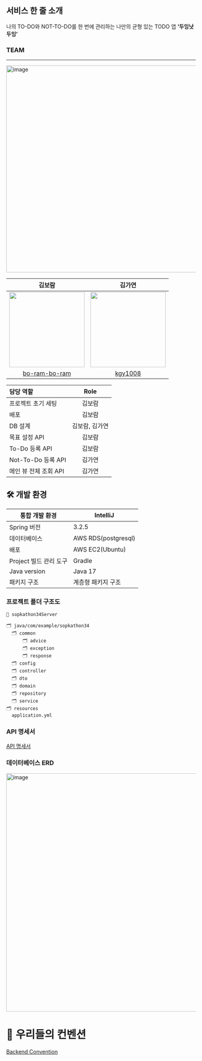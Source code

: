 ## 서비스 한 줄 소개
나의 TO-DO와 NOT-TO-DO를 한 번에 관리하는 나만의 균형 있는 TODO 앱 **‘두잉낫두잉’**

### TEAM
---
<img width="550" alt="image" src="https://github.com/34th-SOPKATHON-iOS-TEAM1/Server/assets/128011308/b2527b72-8fa0-4997-8f8a-62eb292e390e">

|                             김보람                             |                                                                김가연                                                                 |
| :----------------------------------------------------------: |:----------------------------------------------------------------------------------------------------------------------------------:|
| <img src="https://github.com/NOW-SOPT-SERVER/.github/assets/79795051/39f21bd4-afe5-45fb-96cb-2ca632297621" width="200"/> | <img src="https://github.com/NOW-SOPT-SERVER/.github/assets/79795051/78e790f7-2584-4e49-89bd-a30045054670" width="200"/> |
|              [bo-ram-bo-ram](https://github.com/bo-ram-bo-ram)               |                                             [kgy1008](https://github.com/kgy1008)



| 담당 역할              |   Role   |
|:-------------------|:--------:|
| 프로젝트 초기 세팅       |   김보람    |
| 배포                  |   김보람    |
| DB 설계              | 김보람, 김가연 |
| 목표 설정 API  | 김보람      |
| To-Do 등록 API  |    김보람   |
| Not-To-Do 등록 API      |   김가연    |
| 메인 뷰 전체 조회 API  |   김가연    |




## 🛠️ 개발 환경
| 통합 개발 환경 | IntelliJ |
| --- | --- |
| Spring 버전 | 3.2.5 |
| 데이터베이스 | AWS RDS(postgresql) |
| 배포 | AWS EC2(Ubuntu) |
| Project 빌드 관리 도구 | Gradle |
| Java version | Java 17 |
| 패키지 구조 | 계층형 패키지 구조 |


### 프로젝트 폴더 구조도
```
📂 sopkathon34Server

🗂 java/com/example/sopkathon34
  🗂 common
      🗂 advice
      🗂 exception
      🗂 response
  🗂 config
  🗂 controller
  🗂 dto
  🗂 domain
  🗂 repository
  🗂 service
🗂 resources
  application.yml
```


### API 명세서

[API 명세서](https://www.notion.so/API-afc634853ae54b2abb9406e817270546?pvs=4) 

### 데이터베이스 ERD
<img width="633" alt="image" src="https://github.com/34th-SOPKATHON-iOS-TEAM1/Server/assets/128011308/2d38c3bc-d498-4978-968f-cdb29b9d65b0">



    
# 👥 우리들의 컨벤션

[Backend Convention](https://fancy-death-29b.notion.site/3f4e680f77014f53812c66ceebfb4ad4?pvs=4)

